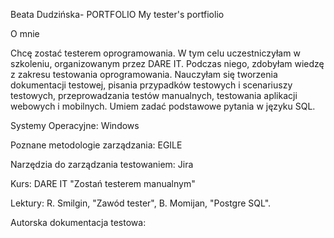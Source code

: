 Beata Dudzińska- PORTFOLIO
My tester's portfiolio

O mnie

Chcę zostać testerem oprogramowania. W tym celu uczestniczyłam w szkoleniu, organizowanym przez DARE IT. Podczas niego, zdobyłam wiedzę z zakresu testowania oprogramowania. Nauczyłam się tworzenia dokumentacji testowej, pisania przypadków testowych i scenariuszy testowych, przeprowadzania testów manualnych, testowania aplikacji webowych i mobilnych. Umiem zadać podstawowe pytania w języku SQL.

Systemy Operacyjne: Windows

Poznane metodologie zarządzania: EGILE

Narzędzia do zarządzania testowaniem: Jira

Kurs: DARE IT "Zostań testerem manualnym" 

Lektury:
R. Smilgin, "Zawód tester",
B. Momijan, "Postgre SQL".

Autorska dokumentacja testowa: 
